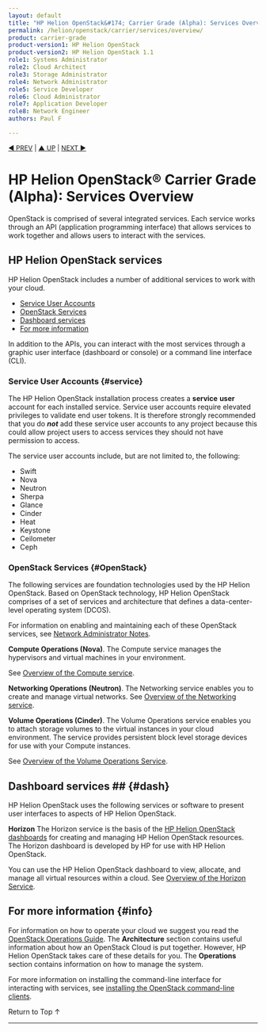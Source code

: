 ```yaml
---
layout: default
title: "HP Helion OpenStack&#174; Carrier Grade (Alpha): Services Overview"
permalink: /helion/openstack/carrier/services/overview/
product: carrier-grade
product-version1: HP Helion OpenStack
product-version2: HP Helion OpenStack 1.1
role1: Systems Administrator 
role2: Cloud Architect 
role3: Storage Administrator 
role4: Network Administrator 
role5: Service Developer 
role6: Cloud Administrator 
role7: Application Developer 
role8: Network Engineer 
authors: Paul F

---
```

<!--UNDER REVISION-->

<script>

function PageRefresh {
onLoad="window.refresh"
}

PageRefresh();

</script>


<p style="font-size: small;"> <a href=" /helion/openstack/1.1/services/overview/">&#9664; PREV</a> | <a href="/helion/openstack/1.1/">&#9650; UP</a> | <a href="/helion/openstack/1.1/support-matrix/"> NEXT &#9654</a> </p>  


# HP Helion OpenStack&#174; Carrier Grade (Alpha): Services Overview

OpenStack is comprised of several integrated services. Each service works through an API (application programming interface) that allows services to work together and allows users to interact with the services.


## HP Helion OpenStack services

HP Helion OpenStack includes a number of additional services to work with your cloud. 

- [Service User Accounts](#service)
- [OpenStack Services](#OpenStack)
- [Dashboard services](#dash)
- [For more information](#info)


In addition to the APIs, you can interact with the most services through a graphic user interface (dashboard or console) or a command line interface (CLI).

### Service User Accounts {#service}
The HP Helion OpenStack installation process creates a **service** **user** account for each installed service. Service user accounts require elevated privileges to validate end user tokens. It is therefore strongly recommended that you do ***not*** add these service user accounts to any project because this could allow project users to access services they should not have permission to access. 

The service user accounts include, but are not limited to, the following:

- Swift
- Nova
- Neutron
- Sherpa
- Glance
- Cinder
- Heat
- Keystone
- Ceilometer
- Ceph

### OpenStack Services {#OpenStack}

The following services are foundation technologies used by the HP Helion OpenStack. Based on OpenStack technology, HP Helion OpenStack comprises of a set of services and architecture that defines a data-center-level operating system (DCOS).

For information on enabling and maintaining each of these OpenStack services, see [Network Administrator Notes](/helion/openstack/carrier/network/administrator/notes/).

**Compute Operations (Nova)**. The Compute service manages the hypervisors and virtual machines in your environment. 

See [Overview of the Compute service](/helion/openstack/carrier/services/compute/overview/).
<!-- Hiding for Alpha
**Identity Management (Keystone)**. The Identity Management service enables you to create and administer users and security groups, and control access to your cloud environment. 

See [Overview of the Identity Management service](/helion/openstack/carrier/services/identity/overview/).
-->
<!-- Hiding for Alpha
**Image Operations (Glance)**. The Image Operations service enables you to create and maintain server images, which you can use to launch virtual machines across the cloud. Also known as **Glance**.

See [Overview of the Image service](/helion/openstack/carrier/services/imaging/overview/).
-->
**Networking Operations (Neutron)**. The Networking service enables you to create and manage virtual networks. 
See [Overview of the Networking service](/helion/openstack/carrier/services/networking/overview/).

<!-- Hiding for Alpha
**Object Operations (Swift)**. The Object Operations service enables you to store and retrieve data. Object Storage is a distributed storage system for static data such as virtual machine images, photo storage, email storage, backups and archives. 

See [Overview of the Object Operations service](/helion/openstack/carrier/services/object/overview/).

**Orchestration (Heat)**. The Orchestration service provides a template-based orchestration for describing a cloud application. A Heat template is a [YAML](http://www.yaml.org/) file that describes the infrastructure for a cloud application. Templates contain vendor-independent specifications for launching a particular service or application.  

See [Overview of the Orchestration service](/helion/openstack/carrier/services/orchestration/overview/).
-->

**Volume Operations (Cinder)**. The Volume Operations service enables you to attach storage volumes to the virtual instances in your cloud environment. The service provides persistent block level storage devices for use with your Compute instances. 

See [Overview of the Volume Operations Service](/helion/openstack/carrier/services/volume/overview/).

<!-- Hiding for Alpha
**Metering (Ceilometer)**. The Metering service enables a single infrastructure to collect measurements throughout your cloud environment. 

See [Overview of the Metering Service](/helion/openstack/carrier/services/reporting/overview/).


**Ceph**. Ceph is an Open Source, scalable, software defined storage running on HP Servers which provides block and object storage with unified management. 

See [Overview of the Ceph Service]( /helion/openstack/carrier/services/ceph/)


**Loom**. The Loom service facilitates the comprehension and manipulation of complex systems using the Unity dashboard.

See [Overview of the Loom Service](/helion/openstack/carrier/services/loom/overview/).
-->

<!-- Hiding for Alpha
### HP Services ### {#hp}

The following services have been developed by HP for use with the HP Helion OpenStack.

**Sirius**. HP Helion OpenStack Sirius service assists the Cloud Administrator in the configuration of storage services (like Cinder and Swift) which run in the Overcloud on various storage devices.

See [Overview of Sirius Service](/helion/openstack/carrier/services/sirius/overview/)

**EON**. ESX on border (EON) service is an inventory which interacts with the VMware vCenter server and collects the information available at the datacenters and clusters. These information is used for deployment and configuration of ESX Proxy Compute node. EON service is deployed in undercloud controller node.

See [Overview of EON Service](/helion/openstack/carrier/services/eon/overview/)

**Sherpa**. The Sherpa service provides a link to the remote web catalog. The catalog provides a repository of software that can be purchased and downloaded into the Cloud OS environment.  

See [Overview of Sherpa Service](/helion/openstack/carrier/services/sherpa/overview/).
-->

## Dashboard services ## {#dash}

HP Helion OpenStack uses the following services or software to present user interfaces to aspects of HP Helion OpenStack.

**Horizon** The Horizon service is the basis of the [HP Helion OpenStack dashboards](/helion/openstack/carrier/dashboard/how-works/) for creating and managing HP Helion OpenStack resources. The Horizon dashboard is developed by HP for use with HP Helion OpenStack. 

You can use the HP Helion OpenStack dashboard to view, allocate, and manage all virtual resources within a cloud. 
See [Overview of the Horizon Service](/helion/openstack/1.1/services/horizon/overview/).

<!-- Hiding for Alpha
**Icinga** The Icinga service, which runs in the undercloud, helps cloud admins monitor the disk usage of Swift storage node(s). Icinga is an open-source software project.

See [Overview of the Icinga Service](/helion/commercial/carrier/services/icinga/).

**Kibana**. The Kibana service, which runs in the undercloud, is the user interface into the [centralized logging service](/helion/openstack/carrier/services/logging/overview/) that helps view logging data across the HP Helion OpenStack cloud. Kibana is an open-source software project.

See [Overview of the Icinga Service](/helion/commercial/carrier/services/kibana/).
-->

<!-- Hiding for Alpha
## Other services and features {#Other}

The following services and features can be used with HP Helion OpenStack.

**Centralized Logging**. The HP Helion OpenStack Centralized Logging uses a number of services and systems to collect logs throughout the cloud into a central system. The administrator can use a single graphic interface to view log information in charts, graphs, tables, histograms, and other forms. 

See [Centralized Logging Overview](/helion/openstack/carrier/services/logging/overview/).

**DNSaaS**. The HP Helion OpenStack DNSaaS (Domain Name System as a Service) provides a way to display, create, modify, and delete DNS records on the assigned DNS server network. 

See [Overview of the DNS as a Service](/helion/openstack/carrier/install/dnsaas/).
-->

## For more information {#info}
For information on how to operate your cloud we suggest you read the [OpenStack Operations Guide](http://docs.openstack.org/ops/). The **Architecture** section contains useful information about how an OpenStack Cloud is put together. However, HP Helion OpenStack takes care of these details for you. The **Operations** section contains information on how to manage the system.

For more information on installing the command-line interface for interacting with services, see [installing the OpenStack command-line clients](http://docs.openstack.org/user-guide/content/install_clients.html).


 <a href="#top" style="padding:14px 0px 14px 0px; text-decoration: none;"> Return to Top &#8593; </a>

----
